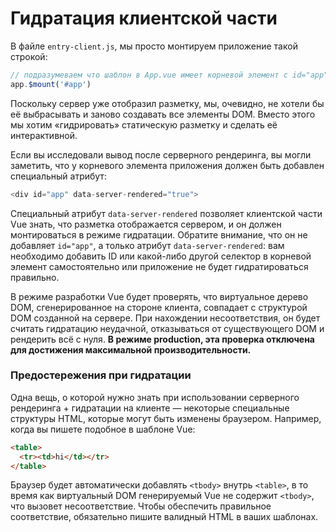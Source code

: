 # Гидратация клиентской части

В файле `entry-client.js`, мы просто монтируем приложение такой строкой:

``` js
// подразумеваем что шаблон в App.vue имеет корневой элемент с id="app"
app.$mount('#app')
```

Поскольку сервер уже отобразил разметку, мы, очевидно, не хотели бы её выбрасывать и заново создавать все элементы DOM. Вместо этого мы хотим «гидрировать» статическую разметку и сделать её интерактивной.

Если вы исследовали вывод после серверного рендеринга, вы могли заметить, что у корневого элемента приложения должен быть добавлен специальный атрибут:

``` js
<div id="app" data-server-rendered="true">
```

Специальный атрибут `data-server-rendered` позволяет клиентской части Vue знать, что разметка отображается сервером, и он должен монтироваться в режиме гидратации. Обратите внимание, что он не добавляет `id="app"`, а только атрибут `data-server-rendered`: вам необходимо добавить ID или какой-либо другой селектор в корневой элемент самостоятельно или приложение не будет гидратироваться правильно.

В режиме разработки Vue будет проверять, что виртуальное дерево DOM, сгенерированное на стороне клиента, совпадает с структурой DOM созданной на сервере. При нахождении несоответствия, он будет считать гидратацию неудачной, отказываться от существующего DOM и рендерить всё с нуля. **В режиме production, эта проверка отключена для достижения максимальной производительности.**

### Предостережения при гидратации

Одна вещь, о которой нужно знать при использовании серверного рендеринга + гидратации на клиенте — некоторые специальные структуры HTML, которые могут быть изменены браузером. Например, когда вы пишете подобное в шаблоне Vue:

``` html
<table>
  <tr><td>hi</td></tr>
</table>
```

Браузер будет автоматически добавлять `<tbody>` внутрь `<table>`, в то время как виртуальный DOM генерируемый Vue не содержит `<tbody>`, что вызовет несоответствие. Чтобы обеспечить правильное соответствие, обязательно пишите валидный HTML в ваших шаблонах.
